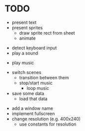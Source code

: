 # TODO

+ present text
+ present sprites
	- draw sprite rect from sheet
	- animate
- detect keyboard input
- play a sound
+ play music
- switch scenes
	- transition between them
	- stop/start music
		- loop music
- save some data
	- load that data

+ add a window name
+ implement fullscreen
+ change resolution (e.g. 400x240)
	- use constants for resolution
